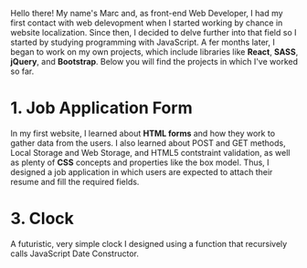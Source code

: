 Hello there!
My name's Marc and, as front-end Web Developer, I had my first contact with web delevopment when I started working by chance in website localization. Since then, I decided to delve further into that field so I started by studying programming with JavaScript. A fer months later, I began to work on my own projects, which include libraries like **React**, **SASS**, **jQuery**, and **Bootstrap**. Below you will find the projects in which I've worked so far.

# 1. Job Application Form
In my first website, I learned about **HTML forms** and how they work to gather data from the users. I also learned about POST and GET methods, Local Storage and Web Storage, and HTML5 contstraint validation, as well as plenty of **CSS** concepts and properties like the box model. Thus, I designed a job application in which users are expected to attach their resume and fill the required fields.

# 3. Clock
A futuristic, very simple clock I designed using a function that recursively calls JavaScript Date Constructor.
